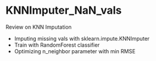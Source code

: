 # KNNImputer_NaN_vals

Review on KNN Imputation
- Imputing missing vals with sklearn.impute.KNNImputer
- Train with RandomForest classifier
- Optimizing n_neighbor parameter with min RMSE
